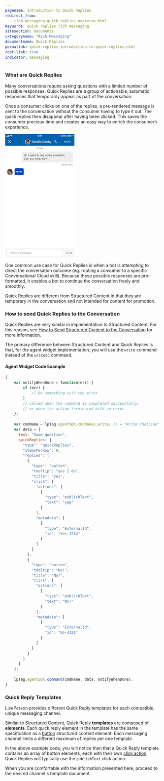 ```yaml
---
pagename: Introduction to Quick Replies
redirect_from:
  - rich-messaging-quick-replies-overview.html
Keywords: quick replies rich messaging
sitesection: Documents
categoryname: "Rich Messaging"
documentname: Quick Replies
permalink: quick-replies-introduction-to-quick-replies.html
root-link: true
indicator: messaging
---
```


### What are Quick Replies

Many conversations require asking questions with a limited number of possible responses. Quick Replies are a group of actionable, automatic responses that temporarily appear as part of the conversation.

Once a consumer clicks on one of the replies, a pre-rendered message is sent to the conversation without the consumer having to type it out. The quick replies then disappear after having been clicked. This saves the consumer precious time and creates an easy way to enrich the consumer’s experience.

![Quick Replies](img/archive/quick-replies.gif)

One common use case for Quick Replies is when a bot is attempting to direct the conversation outcome (eg. routing a consumer to a specific Conversational Cloud skill). Because these possible responses are pre-formatted, it enables a bot to continue the conversation freely and smoothly.

Quick Replies are different from Structured Content in that they are temporary in the conversation and not intended for content for promotion.

### How to send Quick Replies to the Conversation

Quick Replies are very similar in implementation to Structured Content. For this reason, see [How to Send Structured Content to the Conversation](structured-content-introduction-to-structured-content.html#how-to-send-structured-content-to-the-conversation) for more information.

The primary difference between Structured Content and Quick Replies is that, for the agent widget implementation, you will use the `write` command instead of the `writeSC` command.

#### Agent Widget Code Example

```javascript
{
    var notifyWhenDone = function(err) {
        if (err) {
            // Do something with the error
        }
        // called when the command is completed successfully,
        // or when the action terminated with an error.
    };

    var cmdName = lpTag.agentSDK.cmdNames.write; // = "Write ChatLine"
    var data = {
      text: "Some question",
      quickReplies: {
        "type": "quickReplies",
        "itemsPerRow": 8,
        "replies": [
          {
            "type": "button",
            "tooltip": "yes I do",
            "title": "yes",
            "click": {
              "actions": [
                {
                  "type": "publishText",
                  "text": "yep"
                }
              ],
              "metadata": [
                {
                  "type": "ExternalId",
                  "id": "Yes-1234"
                }
              ]
            }
          },
          {
            "type": "button",
            "tooltip": "No!",
            "title": "No!",
            "click": {
              "actions": [
                {
                  "type": "publishText",
                  "text": "No!"
                }
              ],
              "metadata": [
                {
                  "type": "ExternalId",
                  "id": "No-4321"
                }
              ]
            }
          }
        ]
      }
    };

    lpTag.agentSDK.command(cmdName, data, notifyWhenDone);
}
```

### Quick Reply Templates

LivePerson provides different Quick Reply templates for each compatible, unique messaging channel.

Similar to Structured Content, Quick Reply **templates** are composed of **elements**. Each quick reply element in the template has the same specification as a [button](structured-content-introduction-to-structured-content.html#button) structured content element. Each messaging channel limits a different maximum of replies per one template.

In the above example code, you will notice then that a Quick Reply template contains an array of button elements, each with their own [click action](structured-content-introduction-to-structured-content.html#element-click-operations). Quick Replies will typically use the `publishText` click action.

When you are comfortable with the information presented here, proceed to the desired channel's template document.
